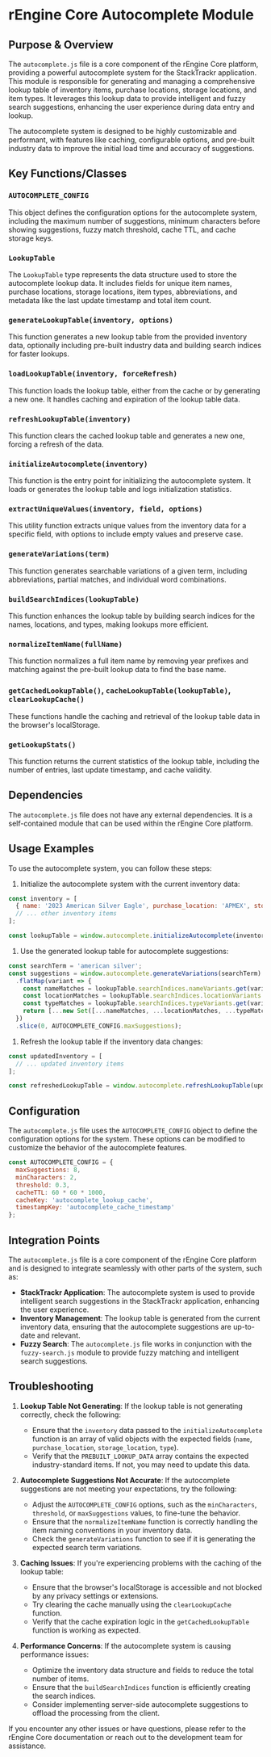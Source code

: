 # rEngine Core Autocomplete Module

## Purpose & Overview

The `autocomplete.js` file is a core component of the rEngine Core platform, providing a powerful autocomplete system for the StackTrackr application. This module is responsible for generating and managing a comprehensive lookup table of inventory items, purchase locations, storage locations, and item types. It leverages this lookup data to provide intelligent and fuzzy search suggestions, enhancing the user experience during data entry and lookup.

The autocomplete system is designed to be highly customizable and performant, with features like caching, configurable options, and pre-built industry data to improve the initial load time and accuracy of suggestions.

## Key Functions/Classes

### `AUTOCOMPLETE_CONFIG`

This object defines the configuration options for the autocomplete system, including the maximum number of suggestions, minimum characters before showing suggestions, fuzzy match threshold, cache TTL, and cache storage keys.

### `LookupTable`

The `LookupTable` type represents the data structure used to store the autocomplete lookup data. It includes fields for unique item names, purchase locations, storage locations, item types, abbreviations, and metadata like the last update timestamp and total item count.

### `generateLookupTable(inventory, options)`

This function generates a new lookup table from the provided inventory data, optionally including pre-built industry data and building search indices for faster lookups.

### `loadLookupTable(inventory, forceRefresh)`

This function loads the lookup table, either from the cache or by generating a new one. It handles caching and expiration of the lookup table data.

### `refreshLookupTable(inventory)`

This function clears the cached lookup table and generates a new one, forcing a refresh of the data.

### `initializeAutocomplete(inventory)`

This function is the entry point for initializing the autocomplete system. It loads or generates the lookup table and logs initialization statistics.

### `extractUniqueValues(inventory, field, options)`

This utility function extracts unique values from the inventory data for a specific field, with options to include empty values and preserve case.

### `generateVariations(term)`

This function generates searchable variations of a given term, including abbreviations, partial matches, and individual word combinations.

### `buildSearchIndices(lookupTable)`

This function enhances the lookup table by building search indices for the names, locations, and types, making lookups more efficient.

### `normalizeItemName(fullName)`

This function normalizes a full item name by removing year prefixes and matching against the pre-built lookup data to find the base name.

### `getCachedLookupTable()`, `cacheLookupTable(lookupTable)`, `clearLookupCache()`

These functions handle the caching and retrieval of the lookup table data in the browser's localStorage.

### `getLookupStats()`

This function returns the current statistics of the lookup table, including the number of entries, last update timestamp, and cache validity.

## Dependencies

The `autocomplete.js` file does not have any external dependencies. It is a self-contained module that can be used within the rEngine Core platform.

## Usage Examples

To use the autocomplete system, you can follow these steps:

1. Initialize the autocomplete system with the current inventory data:

```javascript
const inventory = [
  { name: '2023 American Silver Eagle', purchase_location: 'APMEX', storage_location: 'Home Safe', type: 'Coin' },
  // ... other inventory items
];

const lookupTable = window.autocomplete.initializeAutocomplete(inventory);
```

1. Use the generated lookup table for autocomplete suggestions:

```javascript
const searchTerm = 'american silver';
const suggestions = window.autocomplete.generateVariations(searchTerm)
  .flatMap(variant => {
    const nameMatches = lookupTable.searchIndices.nameVariants.get(variant) || [];
    const locationMatches = lookupTable.searchIndices.locationVariants.get(variant) || [];
    const typeMatches = lookupTable.searchIndices.typeVariants.get(variant) || [];
    return [...new Set([...nameMatches, ...locationMatches, ...typeMatches])];
  })
  .slice(0, AUTOCOMPLETE_CONFIG.maxSuggestions);
```

1. Refresh the lookup table if the inventory data changes:

```javascript
const updatedInventory = [
  // ... updated inventory items
];

const refreshedLookupTable = window.autocomplete.refreshLookupTable(updatedInventory);
```

## Configuration

The `autocomplete.js` file uses the `AUTOCOMPLETE_CONFIG` object to define the configuration options for the system. These options can be modified to customize the behavior of the autocomplete features.

```javascript
const AUTOCOMPLETE_CONFIG = {
  maxSuggestions: 8,
  minCharacters: 2,
  threshold: 0.3,
  cacheTTL: 60 * 60 * 1000,
  cacheKey: 'autocomplete_lookup_cache',
  timestampKey: 'autocomplete_cache_timestamp'
};
```

## Integration Points

The `autocomplete.js` file is a core component of the rEngine Core platform and is designed to integrate seamlessly with other parts of the system, such as:

- **StackTrackr Application**: The autocomplete system is used to provide intelligent search suggestions in the StackTrackr application, enhancing the user experience.
- **Inventory Management**: The lookup table is generated from the current inventory data, ensuring that the autocomplete suggestions are up-to-date and relevant.
- **Fuzzy Search**: The `autocomplete.js` file works in conjunction with the `fuzzy-search.js` module to provide fuzzy matching and intelligent search suggestions.

## Troubleshooting

1. **Lookup Table Not Generating**: If the lookup table is not generating correctly, check the following:
   - Ensure that the `inventory` data passed to the `initializeAutocomplete` function is an array of valid objects with the expected fields (`name`, `purchase_location`, `storage_location`, `type`).
   - Verify that the `PREBUILT_LOOKUP_DATA` array contains the expected industry-standard items. If not, you may need to update this data.

1. **Autocomplete Suggestions Not Accurate**: If the autocomplete suggestions are not meeting your expectations, try the following:
   - Adjust the `AUTOCOMPLETE_CONFIG` options, such as the `minCharacters`, `threshold`, or `maxSuggestions` values, to fine-tune the behavior.
   - Ensure that the `normalizeItemName` function is correctly handling the item naming conventions in your inventory data.
   - Check the `generateVariations` function to see if it is generating the expected search term variations.

1. **Caching Issues**: If you're experiencing problems with the caching of the lookup table:
   - Ensure that the browser's localStorage is accessible and not blocked by any privacy settings or extensions.
   - Try clearing the cache manually using the `clearLookupCache` function.
   - Verify that the cache expiration logic in the `getCachedLookupTable` function is working as expected.

1. **Performance Concerns**: If the autocomplete system is causing performance issues:
   - Optimize the inventory data structure and fields to reduce the total number of items.
   - Ensure that the `buildSearchIndices` function is efficiently creating the search indices.
   - Consider implementing server-side autocomplete suggestions to offload the processing from the client.

If you encounter any other issues or have questions, please refer to the rEngine Core documentation or reach out to the development team for assistance.

